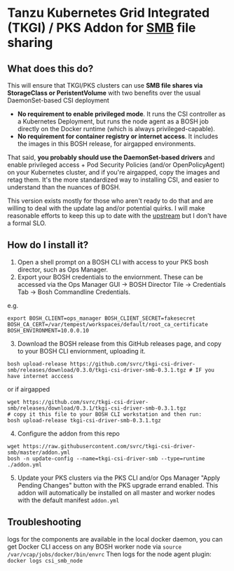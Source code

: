 # Tanzu Kubernetes Grid Integrated (TKGI) / PKS Addon for [SMB](https://wiki.wireshark.org/SMB) file sharing

## What does this do?

This will ensure that TKGI/PKS clusters can use **SMB file shares via StorageClass or PeristentVolume** with two benefits over the usual DaemonSet-based CSI deployment
* **No requirement to enable privileged mode**.   It runs the CSI controller as a Kubernetes Deployment, but runs the node agent as a BOSH job directly on the Docker runtime (which is always privileged-capable).
* **No requirement for container registry or internet access**.  It includes the images in this BOSH release, for airgapped environments.

That said, **you probably should use the DaemonSet-based drivers** and enable privileged access + Pod Security Policies (and/or OpenPolicyAgent) on your Kubernetes cluster, and if you're airgapped, copy the images and retag them.   It's the more standardized way to installing CSI, and easier to understand than the nuances of BOSH.   

This version exists mostly for those who aren't ready to do that and are willing to deal with the update lag and/or potential quirks.  I will make reasonable efforts to keep this up to date with the [upstream](https://github.com/kubernetes-csi/csi-driver-smb) but I don't have a formal SLO.

## How do I install it?

1. Open a shell prompt on a BOSH CLI with access to your PKS bosh director, such as Ops Manager.
2. Export your BOSH credentials to the enviornment.  These can be accessed via the Ops Manager GUI -> BOSH Director Tile -> Credentials Tab -> Bosh Commandline Credentials.

e.g.
```
export BOSH_CLIENT=ops_manager BOSH_CLIENT_SECRET=fakesecret BOSH_CA_CERT=/var/tempest/workspaces/default/root_ca_certificate  BOSH_ENVIRONMENT=10.0.0.10
```
3. Download the BOSH release from this GitHub releases page, and copy to your BOSH CLI enviornment, uploading it.

```
bosh upload-release https://github.com/svrc/tkgi-csi-driver-smb/releases/download/0.3.0/tkgi-csi-driver-smb-0.3.1.tgz # IF you have internet acccess
```
or if airgapped
```
wget https://github.com/svrc/tkgi-csi-driver-smb/releases/download/0.3.1/tkgi-csi-driver-smb-0.3.1.tgz 
# copy it this file to your BOSH CLI workstation and then run:
bosh upload-release tkgi-csi-driver-smb-0.3.1.tgz
```
4. Configure the addon from this repo
```
wget https://raw.githubusercontent.com/svrc/tkgi-csi-driver-smb/master/addon.yml
bosh -n update-config --name=tkgi-csi-driver-smb --type=runtime ./addon.yml
```
5. Update your PKS clusters via the PKS CLI and/or Ops Manager "Apply Pending Changes" button with the PKS upgrade errand enabled.  This addon will automatically be installed on all master and worker nodes with the default manifest `addon.yml`


## Troubleshooting

logs for the components are available in the local docker daemon, you can get Docker CLI access on any BOSH worker node via `source /var/vcap/jobs/docker/bin/envrc`
Then logs for the node agent plugin:  `docker logs csi_smb_node`
